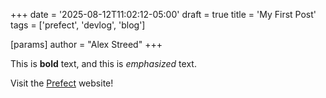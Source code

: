 +++
date = '2025-08-12T11:02:12-05:00'
draft = true
title = 'My First Post'
tags = ['prefect', 'devlog', 'blog']

[params]
    author = "Alex Streed"
+++

This is **bold** text, and this is *emphasized* text.

Visit the [Prefect](https://prefect.io) website!